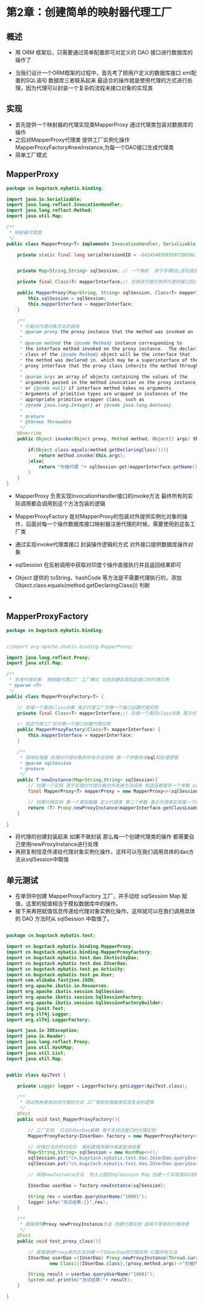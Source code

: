 # 第2章：创建简单的映射器代理工厂

## 概述

* 用 ORM 框架后，只需要通过简单配置即可对定义的 DAO 接口进行数据库的操作了

* 当我们设计一个ORM框架的过程中，首先考了把用户定义的数据库接口 xml配置的SQL语句 数据库三者联系起来 最适合的操作就是使用代理的方式进行处理，因为代理可以封装一个复杂的流程未接口对象的实现类

## 实现

* 首先提供一个映射器的代理实现类MapperProxy 通过代理类包装对数据库的操作
* 之后对MapperProxy代理类 提供工厂实例化操作 MapperProxyFactory#newInstance,为每一个DAO接口生成代理类
* 简单工厂模式

## MapperProxy


```java
package cn.bugstack.mybatis.binding;

import java.io.Serializable;
import java.lang.reflect.InvocationHandler;
import java.lang.reflect.Method;
import java.util.Map;

/**
 * 映射器代理类
 */
public class MapperProxy<T> implements InvocationHandler, Serializable {

    private static final long serialVersionUID = -6424540398559729838L;// 版本控制 序列化对象需要


    private Map<String,String> sqlSession; // 一个映射  用于存储SQL语句或者数据库操作与对应的处理逻辑

    private final Class<T> mapperInterface;// 存储该代理实例所代表的接口的class对象

    public MapperProxy(Map<String, String> sqlSession, Class<T> mapperInterface) {
        this.sqlSession = sqlSession;
        this.mapperInterface = mapperInterface;
    }

    /**
     * 拦截对代理对象方法的调用
     * @param proxy the proxy instance that the method was invoked on
     *
     * @param method the {@code Method} instance corresponding to
     * the interface method invoked on the proxy instance.  The declaring
     * class of the {@code Method} object will be the interface that
     * the method was declared in, which may be a superinterface of the
     * proxy interface that the proxy class inherits the method through.
     *
     * @param args an array of objects containing the values of the
     * arguments passed in the method invocation on the proxy instance,
     * or {@code null} if interface method takes no arguments.
     * Arguments of primitive types are wrapped in instances of the
     * appropriate primitive wrapper class, such as
     * {@code java.lang.Integer} or {@code java.lang.Boolean}.
     *
     * @return
     * @throws Throwable
     */
    @Override
    public Object invoke(Object proxy, Method method, Object[] args) throws Throwable {

        if(Object.class.equals(method.getDeclaringClass())){
            return method.invoke(this,args);
        }else{
            return "你被代理 "+ sqlSession.get(mapperInterface.getName() + "." + method.getName());
        }
    }
}


```

* MapperProxy 负责实现InvocationHandler接口的invoke方法 最终所有的实际调用都会调用到这个方法包装的逻辑
* MapperProxyFactory 是对MapperProxy的包装对外提供实例化对象的操作，后面对每一个操作数据库接口映射器注册代理的时候，需要使用到这各工厂类

* 通过实现invoke代理类接口 封装操作逻辑的方式 对外接口提供数据库操作对象
* sqlSession 在反射调用中获取对印度个操作直接执行并且返回结果即可
*  Object 提供的 toString、hashCode 等方法是不需要代理执行的，添加 Object.class.equals(method.getDeclaringClass()) 判断
*  



## MapperProxyFactory

```java
package cn.bugstack.mybatis.binding;


//import org.apache.ibatis.binding.MapperProxy;

import java.lang.reflect.Proxy;
import java.util.Map;

/**
 * 生成代理对象  映射器代理工厂 工厂模式 动态创建实现指定接口的代理实例
 * @param <T>
 */
public class MapperProxyFactory<T> {

    // 存储一个类的class对象 表示代理工厂为哪一个接口创建代理实例
    private final Class<T> mapperInterface;// 存储一个类的class对象 表示代理工厂将为哪一个接口创建代理实例

    // 指定代理工厂将为哪一个接口创建代理实例
    public MapperProxyFactory(Class<T> mapperInterface) {
        this.mapperInterface = mapperInterface;
    }

    /**
     * 调用处理器 处理对代理对象的所有方法调用 第一个参数存储sql和处理逻辑
     * @param sqlSession
     * @return
     */
    public T newInstance(Map<String,String> sqlSession){
        // 创建一个实例 用于处理对代理对象的所有被方法调用 构造函数接受一个参数 sql Session是一个映射  用于存储SQL语句和对应的处理逻辑
        final MapperProxy<T> mapperProxy = new MapperProxy<>(sqlSession,mapperInterface);

        // 创建代理实例 第一个类加载器 定义代理类 第二个参数 表示代理类实现哪一个接口  第三个参数 实现接口实例 用于处理对代理实例的调用
        return (T) Proxy.newProxyInstance(mapperInterface.getClassLoader(),new Class[]{mapperInterface},mapperProxy);
    }

}


```

* 将代理的创建封装起来 如果不做封装 那么每一个创建代理类的操作 都需要自己使用newProxyInstance进行处理 
* 再把复制信息传递给代理对象实例化操作，这样可以在我们调用具体的dao方法从sqlSession中取值



## 单元测试

* 在单测中创建 MapperProxyFactory 工厂，并手动给 sqlSession Map 赋值，这里的赋值相当于模拟数据库中的操作。
* 接下来再把赋值信息传递给代理对象实例化操作，这样就可以在我们调用具体的 DAO 方法时从 sqlSession 中取值了。

```java

package cn.bugstack.mybatis.test;

import cn.bugstack.mybatis.binding.MapperProxy;
import cn.bugstack.mybatis.binding.MapperProxyFactory;
import cn.bugstack.mybatis.test.dao.IActivityDao;
import cn.bugstack.mybatis.test.dao.IUserDao;
import cn.bugstack.mybatis.test.po.Activity;
import cn.bugstack.mybatis.test.po.User;
import com.alibaba.fastjson.JSON;
import org.apache.ibatis.io.Resources;
import org.apache.ibatis.session.SqlSession;
import org.apache.ibatis.session.SqlSessionFactory;
import org.apache.ibatis.session.SqlSessionFactoryBuilder;
import org.junit.Test;
import org.slf4j.Logger;
import org.slf4j.LoggerFactory;

import java.io.IOException;
import java.io.Reader;
import java.lang.reflect.Proxy;
import java.util.HashMap;
import java.util.List;
import java.util.Map;


public class ApiTest {

    private Logger logger = LoggerFactory.getLogger(ApiTest.class);

    /**
     * 测试两种使用动态代理的方式 工厂类和处理器类实现复杂的逻辑
     */
    @Test
    public void test_MapperProxyFactory(){

        // 工厂实例  只当IUSerDao解耦 用于生成该接口的代理实例
        MapperProxyFactory<IUserDao> factory = new MapperProxyFactory<>(IUserDao.class);

        // 存储方法命和对应的  模拟数据库操作或者查询结果
        Map<String,String> sqlSession = new HashMap<>();
        sqlSession.put("cn.bugstack.mybatis.test.dao.IUserDao.queryUserName", "模拟执行 Mapper.xml 中 SQL 语句的操作：查询用户姓名");
        sqlSession.put("cn.bugstack.mybatis.test.dao.IUserDao.queryUserAge", "模拟执行 Mapper.xml 中 SQL 语句的操作：查询用户年龄");

        // 调用newInstance方法  传入上面的sqlSession Map 创建一个实现类IUSERDao 接口的代理实例

        IUserDao userDao = factory.newInstance(sqlSession);

        String res = userDao.queryUserName("10001");
        logger.info("测试结果:{}",res);
    }

    /**
     * 直接使用Proxy.newProxyInstance方法 创建代理实例 适用于简单的代理场景
     */
    @Test
    public void test_proxy_class(){

        // 直接使用Proxy类的方法创建一个IUserDao的代理实例 拦截所有方法
        IUserDao userDao =(IUserDao) Proxy.newProxyInstance(Thread.currentThread().getContextClassLoader(),
                new Class[]{IUserDao.class},(proxy,method,args)->"你被代理");

        String result = userDao.queryUserName("10001");
        System.out.println("测试结果:"+ result);
    }

}

```
